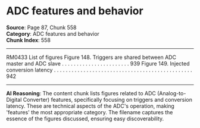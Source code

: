 # ADC features and behavior

**Source**: Page 87, Chunk 558  
**Category**: ADC features and behavior  
**Chunk Index**: 558

---

RM0433 List of figures
Figure 148. Triggers are shared between ADC master and ADC slave . . . . . . . . . . . . . . . . . . . . . . . 939
Figure 149. Injected conversion latency . . . . . . . . . . . . . . . . . . . . . . . . . . . . . . . . . . . . . . . . . . . . . . . 942

---

**AI Reasoning**: The content chunk lists figures related to ADC (Analog-to-Digital Converter) features, specifically focusing on triggers and conversion latency. These are technical aspects of the ADC's operation, making 'features' the most appropriate category. The filename captures the essence of the figures discussed, ensuring easy discoverability.
